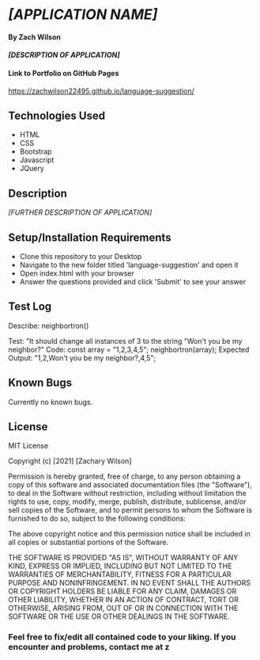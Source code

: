 # _[APPLICATION NAME]_

#### By **Zach Wilson**

#### _[DESCRIPTION OF APPLICATION]_

#### Link to Portfolio on GitHub Pages
https://zachwilson22495.github.io/language-suggestion/

## Technologies Used

* HTML
* CSS
* Bootstrap
* Javascript
* JQuery

## Description

_[FURTHER DESCRIPTION OF APPLICATION]_

## Setup/Installation Requirements

* Clone this repository to your Desktop
* Navigate to the new folder titled 'language-suggestion' and open it
* Open index.html with your browser
* Answer the questions provided and click 'Submit' to see your answer

## Test Log

Describe: neighbortron()

Test: "It should change all instances of 3 to the string "Won't you be my neighbor?"
Code:
const array = "1,2,3,4,5";
neighbortron(array);
Expected Output: "1,2,Won't you be my neighbor?,4,5";

## Known Bugs

Currently no known bugs.

## License

MIT License

Copyright (c) [2021] [Zachary Wilson]

Permission is hereby granted, free of charge, to any person obtaining a copy
of this software and associated documentation files (the "Software"), to deal
in the Software without restriction, including without limitation the rights
to use, copy, modify, merge, publish, distribute, sublicense, and/or sell
copies of the Software, and to permit persons to whom the Software is
furnished to do so, subject to the following conditions:

The above copyright notice and this permission notice shall be included in all
copies or substantial portions of the Software.

THE SOFTWARE IS PROVIDED "AS IS", WITHOUT WARRANTY OF ANY KIND, EXPRESS OR
IMPLIED, INCLUDING BUT NOT LIMITED TO THE WARRANTIES OF MERCHANTABILITY,
FITNESS FOR A PARTICULAR PURPOSE AND NONINFRINGEMENT. IN NO EVENT SHALL THE
AUTHORS OR COPYRIGHT HOLDERS BE LIABLE FOR ANY CLAIM, DAMAGES OR OTHER
LIABILITY, WHETHER IN AN ACTION OF CONTRACT, TORT OR OTHERWISE, ARISING FROM,
OUT OF OR IN CONNECTION WITH THE SOFTWARE OR THE USE OR OTHER DEALINGS IN THE
SOFTWARE.

### Feel free to fix/edit all contained code to your liking. If you encounter and problems, contact me at z
